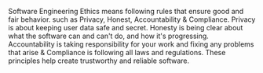 

Software Engineering Ethics means following rules that ensure good and fair behavior. such as Privacy, Honest, Accountability & Compliance.
Privacy is about keeping user data safe and secret. Honesty is being clear about what the software can and can't do, and how it's progressing. Accountability is taking responsibility for your work and fixing any problems that arise & Compliance is following all laws and regulations. 
These principles help create trustworthy and reliable software.

